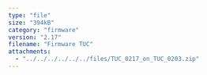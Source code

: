 ```yaml
---
type: "file"
size: "394kB"
category: "firmware"
version: "2.17"
filename: "Firmware TUC"
attachments:
  - "../../../../../../files/TUC_0217_on_TUC_0203.zip"
---
```

